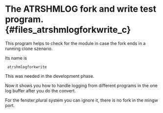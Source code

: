 The ATRSHMLOG fork and write test program.  {#files_atrshmlogforkwrite_c}
====================================

This program helps to check for the module in case the fork ends in a
running clone szenario.

Its name is

     atrshmlogforkwrite

This was needed in the development phase.

Now it shows you how to handle logging from different
programs in the one log buffer after you do the convert.


For the fenster;plural system you can ignore it, there is no fork
in the mingw port.
